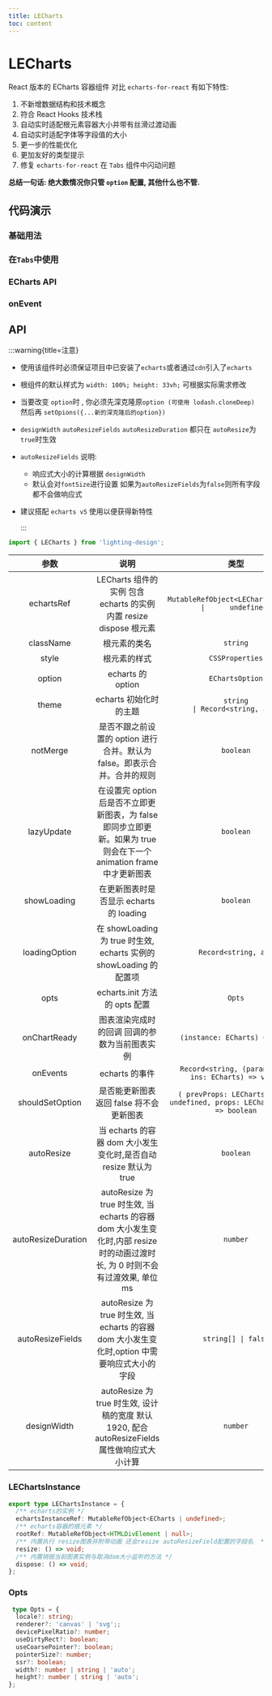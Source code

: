 ```yaml
---
title: LECharts
toc: content
---
```


# LECharts

React 版本的 ECharts 容器组件 对比 `echarts-for-react` 有如下特性:

1.  不新增数据结构和技术概念
2.  符合 React Hooks 技术栈
3.  自动实时适配根元素容器大小并带有丝滑过渡动画
4.  自动实时适配字体等字段值的大小
5.  更一步的性能优化
6.  更加友好的类型提示
7.  修复 `echarts-for-react` 在 `Tabs` 组件中闪动问题

**总结一句话: 绝大数情况你只管 `option` 配置, 其他什么也不管.**

## 代码演示

### 基础用法

<code src='./demos/Demo2.tsx'></code>

### 在`Tabs`中使用

<code src='./demos/Demo1.tsx'></code>

### ECharts API

<code src='./demos/Demo3.tsx'></code>

### onEvent

<code src='./demos/Demo4.tsx'></code>

## API

:::warning{title=注意}

- 使用该组件时必须保证项目中已安装了`echarts`或者通过`cdn`引入了`echarts`

- 根组件的默认样式为 `width: 100%; height: 33vh;` 可根据实际需求修改

- 当要改变 `option`时 , 你必须先深克隆原`option (可使用 lodash.cloneDeep)` 然后再 `setOpions({...新的深克隆后的option})`

- `designWidth` `autoResizeFields` `autoResizeDuration` 都只在 `autoResize`为`true`时生效

- `autoResizeFields` 说明:

  - 响应式大小的计算根据 `designWidth`
  - 默认会对`fontSize`进行设置 如果为`autoResizeFields`为`false`则所有字段都不会做响应式

- 建议搭配 `echarts v5` 使用以便获得新特性

  :::

```ts
import { LECharts } from 'lighting-design';
```

|        参数        |                                                              说明                                                              |                                    类型                                     |     默认值     |
| :----------------: | :----------------------------------------------------------------------------------------------------------------------------: | :-------------------------------------------------------------------------: | :------------: |
|     echartsRef     |                               LECharts 组件的实例 包含 echarts 的实例 内置 resize dispose 根元素                               |       `MutableRefObject<LEChartsInstance          \|      undefined>`       |      `-`       |
|     className      |                                                          根元素的类名                                                          |                                  `string`                                   |      `-`       |
|       style        |                                                          根元素的样式                                                          |                               `CSSProperties`                               |      `-`       |
|       option       |                                                       echarts 的 option                                                        |                               `EChartsOption`                               |      `-`       |
|       theme        |                                                     echarts 初始化时的主题                                                     |         `string                             \| Record<string, any>`         |      `- `      |
|      notMerge      |                            是否不跟之前设置的 option 进行合并。默认为 false。即表示合并。合并的规则                            |                                  `boolean`                                  |    `false`     |
|     lazyUpdate     |      在设置完 option 后是否不立即更新图表，为 false 即同步立即更新。如果为 true 则会在下一个 animation frame 中才更新图表      |                                  `boolean`                                  |     `true`     |
|    showLoading     |                                            在更新图表时是否显示 echarts 的 loading                                             |                                  `boolean`                                  |    `false`     |
|   loadingOption    |                               在 showLoading 为 true 时生效, echarts 实例的 showLoading 的配置项                               |                           ` Record<string, any>`                            |      `-`       |
|        opts        |                                                 echarts.init 方法的 opts 配置                                                  |                                   `Opts`                                    |      `-`       |
|    onChartReady    |                                         图表渲染完成时的回调 回调的参数为当前图表实例                                          |                        `(instance: ECharts) => void`                        |      `-`       |
|      onEvents      |                                                         echarts 的事件                                                         |           ` Record<string, (params: any, ins: ECharts) => void>`            |      `-`       |
|  shouldSetOption   |                                            是否能更新图表 返回 false 将不会更新图表                                            | `( prevProps: LEChartsProps \| undefined, props: LEChartsProps) => boolean` |      `-`       |
|     autoResize     |                                当 echarts 的容器 dom 大小发生变化时,是否自动 resize 默认为 true                                |                                  `boolean`                                  |     `true`     |
| autoResizeDuration | autoResize 为 true 时生效, 当 echarts 的容器 dom 大小发生变化时,内部 resize 时的动画过渡时长, 为 0 时则不会有过渡效果, 单位 ms |                                  `number`                                   |     `800`      |
|  autoResizeFields  |                 autoResize 为 true 时生效, 当 echarts 的容器 dom 大小发生变化时,option 中需要响应式大小的字段                  |                             `string[] \| false`                             | `['fontSize']` |
|    designWidth     |                 autoResize 为 true 时生效, 设计稿的宽度 默认 1920, 配合 autoResizeFields 属性做响应式大小计算                  |                                  `number`                                   |     `1920`     |

### LEChartsInstance

```ts
export type LEChartsInstance = {
  /** echarts的实例 */
  echartsInstanceRef: MutableRefObject<ECharts | undefined>;
  /** echarts容器的根元素 */
  rootRef: MutableRefObject<HTMLDivElement | null>;
  /** 内置执行 resize图表并附带动画 还会resize autoResizeField配置的字段名  */
  resize: () => void;
  /** 内置销毁当前图表实例与取消dom大小监听的方法 */
  dispose: () => void;
};
```

### Opts

```ts
 type Opts = {
  locale?: string;
  renderer?: 'canvas' | 'svg';;
  devicePixelRatio?: number;
  useDirtyRect?: boolean;
  useCoarsePointer?: boolean;
  pointerSize?: number;
  ssr?: boolean;
  width?: number | string | 'auto';
  height?: number | string | 'auto';
};




```
